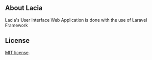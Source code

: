 ## About Lacia

Lacia's User Interface Web Application is done with the use of Laravel Framework

## License

[MIT license](https://opensource.org/licenses/MIT).
